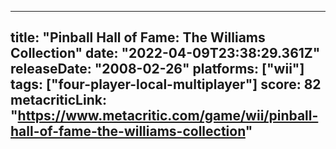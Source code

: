 
---
title: "Pinball Hall of Fame: The Williams Collection"
date: "2022-04-09T23:38:29.361Z"
releaseDate: "2008-02-26"
platforms: ["wii"]
tags: ["four-player-local-multiplayer"]
score: 82
metacriticLink: "https://www.metacritic.com/game/wii/pinball-hall-of-fame-the-williams-collection"
---
